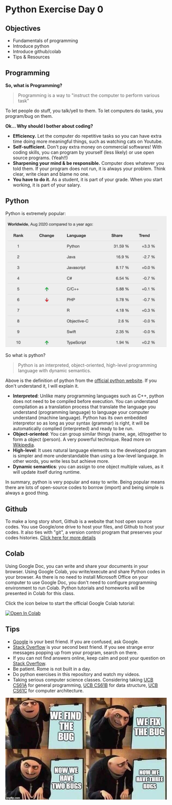 # Python Exercise Day 0

## Objectives
* Fundamentals of programming 
* Introduce python
* Introduce github/colab
* Tips & Resources

## Programming 
**So, what is Programming?**
> Programming is a way to "instruct the computer to perform various task"

To let people do stuff, you talk/yell to them. To let computers do tasks, you program/bug on them. 

**Ok... Why should I bother about coding?**

* **Efficiency.** Let the computer do repetitive tasks so you can have extra time doing more meaningful things, such as watching cats on Youtube. 
* **Self-sufficient.** Don't pay extra money on commercial softwares! With coding skills, you can program by yourself (less likely) or use open source programs. (Yeah!!)
* **Sharpening your mind & be responsible.** Computer does whatever you told them. If your program does not run, it is always your problem. Think clear, write clean and blame no one. 
* **You have to do it.**  As a student, it is part of your grade. When you start working, it is part of your salary. 

## Python 
Python is extremely popular: 
![Python is popular](figures/python_popular.png "Python's popularity")

So what is python?
> Python is an interpreted, object-oriented, high-level programming language with dynamic semantics. 

Above is the definition of python from the [official python website](https://www.python.org/doc/essays/blurb/). If you don't understand it, I will explain it. 

* **Interpreted**: Unlike many programming languages such as C++, python does not need to be compiled before execution. You can understand compilation as a translation process that translate the language you understand (programming language) to language your computer understand (machine language). Python has its own embedded interpretor so as long as your syntax (grammar) is right, it will be automatically complied (interpreted) and ready to be run. 
* **Object-oriented**: You can group similar things (name, age, id)together to form a object (person). A very powerful technique. Read more on [Wikipedia](https://en.wikipedia.org/wiki/Object-oriented_programming). 
* **High-level**: It uses natural language elements so the developed program is simpler and more understandable than using a low-level language. In other words, you write less but achieve more. 
* **Dynamic semantics**: you can assign to one object multiple values, as it will update itself during runtime. 

In summary, python is very popular and easy to write. Being popular means there are lots of open-source codes to borrow (import) and being simple is always a good thing. 

## Github
To make a long story short, Github is a website that host open source codes. You use Google/one drive to host your files, and Github to host your codes. It also ties with "git", a version control program that preserves your codes histories.
[Click here for more details](https://www.howtogeek.com/180167/htg-explains-what-is-github-and-what-do-geeks-use-it-for/)


## Colab 
Using Google Doc, you can write and share your documents in your browser. Using Google Colab, you write/execute and share Python codes in your browser. As there is no need to install Microsoft Office on your computer to use Google Doc, you don't need to configure programming environment to run Colab. Python tutorials and homeworks will be presented in Colab for this class. 

Click the icon below to start the official Google Colab tutorial:

[![Open In Colab](https://colab.research.google.com/assets/colab-badge.svg)](https://colab.research.google.com/notebooks/intro.ipynb)

## Tips
* [Google](https://www.google.com/) is your best friend. If you are confused, ask Google. 
* [Stack Overflow](https://stackoverflow.com/) is your second best friend. If you see strange error messages popping up from your program, search on there. 
* If you can not find answers online, keep calm and post your question on [Stack Overflow](https://stackoverflow.com/). 
* Be patient. Rome is not built in a day. 
* Do python exercises in this repository and watch my videos. 
* Taking serious computer science classes. Considering taking [UCB CS61A](https://cs61a.org/) for general programming, [UCB CS61B](https://inst.eecs.berkeley.edu/~cs61b/sp20/) for data structure, [UCB CS61C](https://cs61c.org/su20/) for computer architecture. 

![Bugs](figures/meme.jpg "Bugs")
